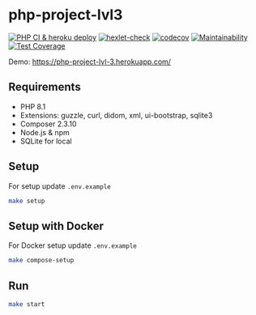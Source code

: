 # php-project-lvl3

[![PHP CI & heroku deploy](https://github.com/AslanAV/php-project-lvl3/actions/workflows/phpci.yaml/badge.svg)](https://github.com/AslanAV/php-project-lvl3/actions/workflows/phpci.yaml)
[![hexlet-check](https://github.com/AslanAV/php-project-lvl3/actions/workflows/hexlet-check.yml/badge.svg)](https://github.com/AslanAV/php-project-lvl3/actions/workflows/hexlet-check.yml)
[![codecov](https://codecov.io/gh/AslanAV/php-project-lvl3/branch/main/graph/badge.svg?token=XUJ0ZB7F3L)](https://codecov.io/gh/AslanAV/php-project-lvl3)
[![Maintainability](https://api.codeclimate.com/v1/badges/af531ceac8775cb767fb/maintainability)](https://codeclimate.com/github/AslanAV/php-project-lvl3/maintainability)
[![Test Coverage](https://api.codeclimate.com/v1/badges/af531ceac8775cb767fb/test_coverage)](https://codeclimate.com/github/AslanAV/php-project-lvl3/test_coverage)

Demo: https://php-project-lvl-3.herokuapp.com/

## Requirements

* PHP 8.1
* Extensions: guzzle, curl, didom, xml, ui-bootstrap, sqlite3
* Composer 2.3.10
* Node.js & npm
* SQLite for local

## Setup

For setup update `.env.example`

```bash
make setup
```

## Setup with Docker

For Docker setup update `.env.example`

```bash
make compose-setup
```

## Run

```bash
make start
```
